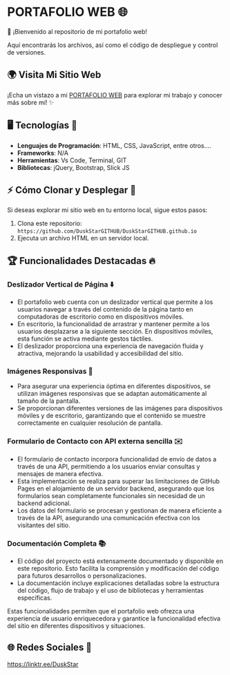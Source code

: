 # **PORTAFOLIO WEB** 🌐

👋 ¡Bienvenido al repositorio de mi portafolio web!

Aquí encontrarás los archivos, así como el código de despliegue y control de versiones.

## 🌍 Visita Mi Sitio Web

¡Echa un vistazo a mi [PORTAFOLIO WEB](https://duskstargithub.github.io/) para explorar mi trabajo y conocer más sobre mí! ✨

## 🖥️ **Tecnologías** 🚀

- **Lenguajes de Programación**: HTML, CSS, JavaScript, entre otros....
- **Frameworks**: N/A
- **Herramientas**: Vs Code, Terminal, GIT 
- **Bibliotecas**: jQuery, Bootstrap, Slick JS

## ⚡ **Cómo Clonar y Desplegar** 🌱

Si deseas explorar mi sitio web en tu entorno local, sigue estos pasos:

1. Clona este repositorio: `https://github.com/DuskStarGITHUB/DuskStarGITHUB.github.io`
2. Ejecuta un archivo HTML en un servidor local.

## 🏆 **Funcionalidades Destacadas** 🔥

### **Deslizador Vertical de Página** ⬇️
- El portafolio web cuenta con un deslizador vertical que permite a los usuarios navegar a través del contenido de la página tanto en computadoras de escritorio como en dispositivos móviles.
- En escritorio, la funcionalidad de arrastrar y mantener permite a los usuarios desplazarse a la siguiente sección. En dispositivos móviles, esta función se activa mediante gestos táctiles.
- El deslizador proporciona una experiencia de navegación fluida y atractiva, mejorando la usabilidad y accesibilidad del sitio.

### **Imágenes Responsivas** 📸
- Para asegurar una experiencia óptima en diferentes dispositivos, se utilizan imágenes responsivas que se adaptan automáticamente al tamaño de la pantalla.
- Se proporcionan diferentes versiones de las imágenes para dispositivos móviles y de escritorio, garantizando que el contenido se muestre correctamente en cualquier resolución de pantalla.

### **Formulario de Contacto con API externa sencilla** ✉️
- El formulario de contacto incorpora funcionalidad de envío de datos a través de una API, permitiendo a los usuarios enviar consultas y mensajes de manera efectiva.
- Esta implementación se realiza para superar las limitaciones de GitHub Pages en el alojamiento de un servidor backend, asegurando que los formularios sean completamente funcionales sin necesidad de un backend adicional.
- Los datos del formulario se procesan y gestionan de manera eficiente a través de la API, asegurando una comunicación efectiva con los visitantes del sitio.

### **Documentación Completa** 📚
- El código del proyecto está extensamente documentado y disponible en este repositorio. Esto facilita la comprensión y modificación del código para futuros desarrollos o personalizaciones.
- La documentación incluye explicaciones detalladas sobre la estructura del código, flujo de trabajo y el uso de bibliotecas y herramientas específicas.

Estas funcionalidades permiten que el portafolio web ofrezca una experiencia de usuario enriquecedora y garantice la funcionalidad efectiva del sitio en diferentes dispositivos y situaciones.

## 🌐 **Redes Sociales** 📱

https://linktr.ee/DuskStar
